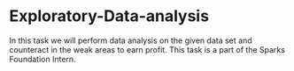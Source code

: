 # Exploratory-Data-analysis
In this task we will perform data analysis on the given data set and counteract in the weak areas to earn profit. This task is a part of the Sparks Foundation Intern.
